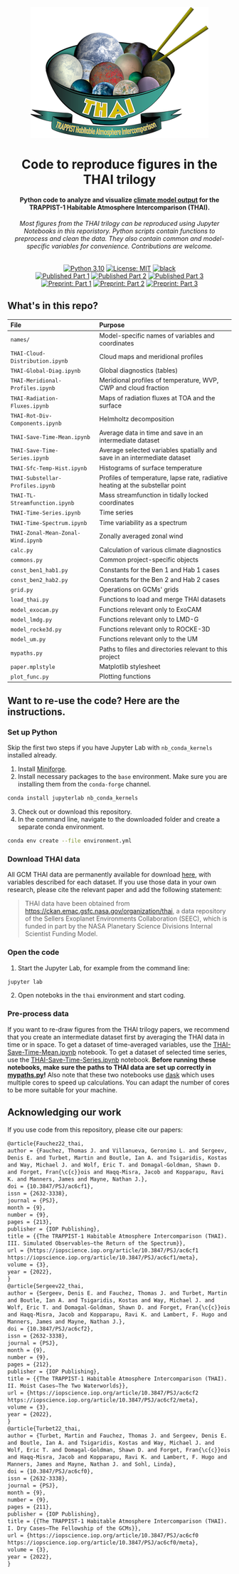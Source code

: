 <p align="center">
<a href="https://iopscience.iop.org/collections/2632-3338_focus_issue_THAI">
<img src="THAI_logo_label.png"
     alt="THAI logo"></a>
</p>

<h1 align="center">
Code to reproduce figures in the THAI trilogy
</h1>
<h4 align="center">
Python code to analyze and visualize <a href="https://thai.emac.gsfc.nasa.gov/organization/thai">climate model output</a> for the TRAPPIST-1 Habitable Atmosphere Intercomparison (THAI).
</h4>

<h6 align="center">
Most figures from the THAI trilogy can be reproduced using Jupyter Notebooks in this reporistory.
Python scripts contain functions to preprocess and clean the data. They also contain common and model-specific variables for convenience. Contributions are welcome.
</h6>

<p align="center">
<a href="https://www.python.org/downloads/">
<img src="https://img.shields.io/badge/python-3.10-black.svg"
     alt="Python 3.10"></a>
<a href="LICENSE">
<img src="https://img.shields.io/badge/license-MIT-black.svg"
     alt="License: MIT"></a>
<a href="https://github.com/psf/black">
<img src="https://img.shields.io/badge/code%20style-black-000000.svg"
     alt="black"></a>
<br>
<a href="https://doi.org/10.3847/PSJ/ac6cf0">
<img src="https://img.shields.io/badge/DOI-10.3847%2FPSJ%2Fac6cf0-purple"
     alt="Published Part 1"></a>
<a href="https://iopscience.iop.org/article/10.3847/PSJ/ac6cf2">
<img src="https://img.shields.io/badge/DOI-10.3847%2FPSJ%2Fac6cf2-purple"
     alt="Published Part 2"></a>
<a href="https://iopscience.iop.org/article/10.3847/PSJ/ac6cf1">
<img src="https://img.shields.io/badge/DOI-10.3847%2FPSJ%2Fac6cf1-purple"
     alt="Published Part 3"></a>
<br>
<a href="https://arxiv.org/abs/2109.11457">
<img src="https://img.shields.io/badge/arXiv-2109.11457-red"
     alt="Preprint: Part 1"></a>
<a href="https://arxiv.org/abs/2109.11459">
<img src="https://img.shields.io/badge/arXiv-2109.11459-red"
     alt="Preprint: Part 2"></a>
<a href="https://arxiv.org/abs/2109.11460">
<img src="https://img.shields.io/badge/arXiv-2109.11460-red"
     alt="Preprint: Part 3"></a>
</p>


## What's in this repo?
| File | Purpose |
|:-----|:--------|
| `names/` | Model-specific names of variables and coordinates |
| `THAI-Cloud-Distribution.ipynb` | Cloud maps and meridional profiles |
| `THAI-Global-Diag.ipynb` | Global diagnostics (tables)|
| `THAI-Meridional-Profiles.ipynb` | Meridional profiles of temperature, WVP, CWP and cloud fraction |
| `THAI-Radiation-Fluxes.ipynb` | Maps of radiation fluxes at TOA and the surface |
| `THAI-Rot-Div-Components.ipynb` | Helmholtz decomposition |
| `THAI-Save-Time-Mean.ipynb` | Average data in time and save in an intermediate dataset |
| `THAI-Save-Time-Series.ipynb` | Average selected variables spatially and save in an intermediate dataset |
| `THAI-Sfc-Temp-Hist.ipynb` | Histograms of surface temperature |
| `THAI-Substellar-Profiles.ipynb` | Profiles of temperature, lapse rate, radiative heating at the substellar point |
| `THAI-TL-Streamfunction.ipynb` | Mass streamfunction in tidally locked coordinates |
| `THAI-Time-Series.ipynb` | Time series |
| `THAI-Time-Spectrum.ipynb` | Time variability as a spectrum |
| `THAI-Zonal-Mean-Zonal-Wind.ipynb` | Zonally averaged zonal wind |
| `calc.py` | Calculation of various climate diagnostics |
| `commons.py` | Common project-specific objects |
| `const_ben1_hab1.py` | Constants for the Ben 1 and Hab 1 cases |
| `const_ben2_hab2.py` | Constants for the Ben 2 and Hab 2 cases |
| `grid.py` | Operations on GCMs' grids |
| `load_thai.py` | Functions to load and merge THAI datasets |
| `model_exocam.py` | Functions relevant only to ExoCAM |
| `model_lmdg.py` | Functions relevant only to LMD-G |
| `model_rocke3d.py` | Functions relevant only to ROCKE-3D |
| `model_um.py` | Functions relevant only to the UM |
| `mypaths.py` | Paths to files and directories relevant to this project |
| `paper.mplstyle` | Matplotlib stylesheet |
| `plot_func.py` | Plotting functions |

## Want to re-use the code? Here are the instructions.
### Set up Python
Skip the first two steps if you have Jupyter Lab with `nb_conda_kernels` installed already.
1. Install [Miniforge](https://github.com/conda-forge/miniforge).
2. Install necessary packages to the `base` environment. Make sure you are installing them from the `conda-forge` channel.
```bash
conda install jupyterlab nb_conda_kernels
```
3. Check out or download this repository.
4. In the command line, navigate to the downloaded folder and create a separate conda environment.
```bash
conda env create --file environment.yml
```

### Download THAI data
All GCM THAI data are permanently available for download [here](https://ckan.emac.gsfc.nasa.gov/organization/thai), with variables described for each dataset.
If you use those data in your own research, please cite the relevant paper and add the following statement:

> THAI data have been obtained from https://ckan.emac.gsfc.nasa.gov/organization/thai, a data repository of the Sellers Exoplanet Environments Collaboration (SEEC), which is funded in part by the NASA Planetary Science Divisions Internal Scientist Funding Model.

### Open the code
1. Start the Jupyter Lab, for example from the command line:
```bash
jupyter lab
```
2. Open noteboks in the `thai` environment and start coding.

### Pre-process data
If you want to re-draw figures from the THAI trilogy papers, we recommend that you create an intermediate dataset first by averaging the THAI data in time or in space.
To get a dataset of time-averaged variables, use the [THAI-Save-Time-Mean.ipynb](THAI-Save-Time-Mean.ipynb) notebook.
To get a dataset of selected time series, use the [THAI-Save-Time-Series.ipynb](THAI-Save-Time-Series.ipynb) notebook.
**Before running these notebooks, make sure the paths to THAI data are set up correctly in [mypaths.py](mypaths.py)!**
Also note that these two notebooks use [dask](https://dask.org) which uses multiple cores to speed up calculations. You can adapt the number of cores to be more suitable for your machine.

## Acknowledging our work
If you use code from this repository, please cite our papers:

    @article{Fauchez22_thai,
    author = {Fauchez, Thomas J. and Villanueva, Geronimo L. and Sergeev, Denis E. and Turbet, Martin and Boutle, Ian A. and Tsigaridis, Kostas and Way, Michael J. and Wolf, Eric T. and Domagal-Goldman, Shawn D. and Forget, Fran{\c{c}}ois and Haqq-Misra, Jacob and Kopparapu, Ravi K. and Manners, James and Mayne, Nathan J.},
    doi = {10.3847/PSJ/ac6cf1},
    issn = {2632-3338},
    journal = {PSJ},
    month = {9},
    number = {9},
    pages = {213},
    publisher = {IOP Publishing},
    title = {{The TRAPPIST-1 Habitable Atmosphere Intercomparison (THAI). III. Simulated Observables—the Return of the Spectrum}},
    url = {https://iopscience.iop.org/article/10.3847/PSJ/ac6cf1 https://iopscience.iop.org/article/10.3847/PSJ/ac6cf1/meta},
    volume = {3},
    year = {2022},
    }
    @article{Sergeev22_thai,
    author = {Sergeev, Denis E. and Fauchez, Thomas J. and Turbet, Martin and Boutle, Ian A. and Tsigaridis, Kostas and Way, Michael J. and Wolf, Eric T. and Domagal-Goldman, Shawn D. and Forget, Fran{\c{c}}ois and Haqq-Misra, Jacob and Kopparapu, Ravi K. and Lambert, F. Hugo and Manners, James and Mayne, Nathan J.},
    doi = {10.3847/PSJ/ac6cf2},
    issn = {2632-3338},
    journal = {PSJ},
    month = {9},
    number = {9},
    pages = {212},
    publisher = {IOP Publishing},
    title = {{The TRAPPIST-1 Habitable Atmosphere Intercomparison (THAI). II. Moist Cases—The Two Waterworlds}},
    url = {https://iopscience.iop.org/article/10.3847/PSJ/ac6cf2 https://iopscience.iop.org/article/10.3847/PSJ/ac6cf2/meta},
    volume = {3},
    year = {2022},
    }
    @article{Turbet22_thai,
    author = {Turbet, Martin and Fauchez, Thomas J. and Sergeev, Denis E. and Boutle, Ian A. and Tsigaridis, Kostas and Way, Michael J. and Wolf, Eric T. and Domagal-Goldman, Shawn D. and Forget, Fran{\c{c}}ois and Haqq-Misra, Jacob and Kopparapu, Ravi K. and Lambert, F. Hugo and Manners, James and Mayne, Nathan J. and Sohl, Linda},
    doi = {10.3847/PSJ/ac6cf0},
    issn = {2632-3338},
    journal = {PSJ},
    month = {9},
    number = {9},
    pages = {211},
    publisher = {IOP Publishing},
    title = {{The TRAPPIST-1 Habitable Atmosphere Intercomparison (THAI). I. Dry Cases—The Fellowship of the GCMs}},
    url = {https://iopscience.iop.org/article/10.3847/PSJ/ac6cf0 https://iopscience.iop.org/article/10.3847/PSJ/ac6cf0/meta},
    volume = {3},
    year = {2022},
    }
